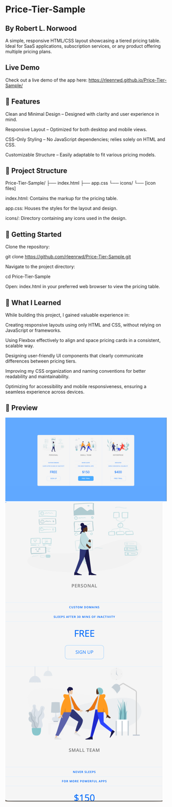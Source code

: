 # Price-Tier-Sample
## By Robert L. Norwood
A simple, responsive HTML/CSS layout showcasing a tiered pricing table. Ideal for SaaS applications, subscription services, or any product offering multiple pricing plans.

## Live Demo
Check out a live demo of the app here: https://rleenrwd.github.io/Price-Tier-Sample/

## 🔧 Features
Clean and Minimal Design – Designed with clarity and user experience in mind.

Responsive Layout – Optimized for both desktop and mobile views.

CSS-Only Styling – No JavaScript dependencies; relies solely on HTML and CSS.

Customizable Structure – Easily adaptable to fit various pricing models.

## 📁 Project Structure
Price-Tier-Sample/
├── index.html
├── app.css
└── icons/
    └── [icon files]

index.html: Contains the markup for the pricing table.

app.css: Houses the styles for the layout and design.

icons/: Directory containing any icons used in the design.

## 🚀 Getting Started

Clone the repository:

git clone https://github.com/rleenrwd/Price-Tier-Sample.git

Navigate to the project directory:

cd Price-Tier-Sample

Open: index.html in your preferred web browser to view the pricing table.

## 🧠 What I Learned
While building this project, I gained valuable experience in:

Creating responsive layouts using only HTML and CSS, without relying on JavaScript or frameworks.

Using Flexbox effectively to align and space pricing cards in a consistent, scalable way.

Designing user-friendly UI components that clearly communicate differences between pricing tiers.

Improving my CSS organization and naming conventions for better readability and maintainability.

Optimizing for accessibility and mobile responsiveness, ensuring a seamless experience across devices.

## 📸 Preview

![alt text](/siteScreenshots/desktop.png)
![alt text](/siteScreenshots/mobile.png)
